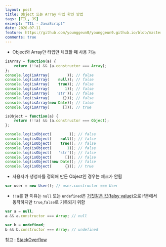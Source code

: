 ```yaml
---
layout: post
title: Object 또는 Array 타입 확인 방법
tags: [TIL, JS]
excerpt: "TIL - JavaScript"
date: 2020-07-11
feature: https://github.com/younggeun0/younggeun0.github.io/blob/master/_posts/img/til/til.png?raw=true
comments: true
---
```

 
* Object와 Array만 타입만 체크할 때 사용 가능

```javascript
isArray = function(a) {
    return (!!a) && (a.constructor === Array);
};
console.log(isArray(        )); // false
console.log(isArray(    null)); // false
console.log(isArray(    true)); // false
console.log(isArray(       1)); // false
console.log(isArray(   'str')); // false
console.log(isArray(      {})); // false
console.log(isArray(new Date)); // false
console.log(isArray(      [])); // true

isObject = function(a) {
    return (!!a) && (a.constructor === Object);
};

console.log(isObject(        )); // false
console.log(isObject(    null)); // false
console.log(isObject(    true)); // false
console.log(isObject(       1)); // false
console.log(isObject(   'str')); // false
console.log(isObject(      [])); // false
console.log(isObject(new Date)); // false
console.log(isObject(      {})); // true
```

* 사용자가 생성자를 정의해 만든 Object인 경우는 체크가 안됨

```javascript
var user = new User(); // user.constructor === User
```

* `!!a`를 한 이유는 `null` 또는 `undefined`은 [거짓같은 값(falsy value)](https://developer.mozilla.org/ko/docs/Glossary/Falsy)으로 if문에서 동작하지만 `true`,`false`로 기록되기 위함

```javascript
var a = null;
a && a.constructor === Array; // null

var b = undefined;
b && b.constructor === Array; // undefined
```

참고 : [StackOverflow](https://stackoverflow.com/questions/8834126/how-to-efficiently-check-if-variable-is-array-or-object-in-nodejs-v8)

